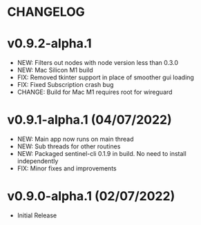 CHANGELOG
========================

# v0.9.2-alpha.1
* NEW: Filters out nodes with node version less than 0.3.0
* NEW: Mac Silicon M1 build
* FIX: Removed tkinter support in place of smoother gui loading
* FIX: Fixed Subscription crash bug
* CHANGE: Build for Mac M1 requires root for wireguard



# v0.9.1-alpha.1 (04/07/2022)
* NEW: Main app now runs on main thread 
* NEW: Sub threads for other routines
* NEW: Packaged sentinel-cli 0.1.9 in build. No need to install independently
* FIX: Minor fixes and improvements 


# v0.9.0-alpha.1 (02/07/2022)
* Initial Release
